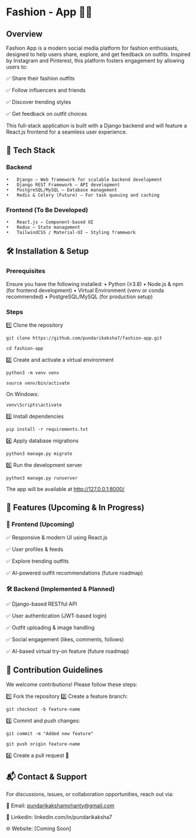 # Fashion - App 👗✨

## Overview

Fashion App is a modern social media platform for fashion enthusiasts, designed to help users share, explore, and get feedback on outfits. Inspired by Instagram and Pinterest, this platform fosters engagement by allowing users to:

✅ Share their fashion outfits

✅ Follow influencers and friends

✅ Discover trending styles

✅ Get feedback on outfit choices

This full-stack application is built with a Django backend and will feature a React.js frontend for a seamless user experience.


## 🚀 Tech Stack

### Backend
	•	Django – Web framework for scalable backend development
	•	Django REST Framework – API development
	•	PostgreSQL/MySQL – Database management
	•	Redis & Celery (Future) – For task queuing and caching

### Frontend (To Be Developed)
	•	React.js – Component-based UI
	•	Redux – State management
	•	TailwindCSS / Material-UI – Styling framework


## 🛠️ Installation & Setup

### Prerequisites

Ensure you have the following installed:
	•	Python (≥3.8)
	•	Node.js & npm (for frontend development)
	•	Virtual Environment (venv or conda recommended)
	•	PostgreSQL/MySQL (for production setup)

### Steps

1️⃣ Clone the repository

```shell
git clone https://github.com/pundarikaksha7/fashion-app.git
```

```shell
cd fashion-app
```

2️⃣ Create and activate a virtual environment

```shell 
python3 -m venv venv
```

```shell
source venv/bin/activate
```  

On Windows: 
```shell 
venv\Scripts\activate
```

3️⃣ Install dependencies

```shell
pip install -r requirements.txt
```

4️⃣ Apply database migrations

```shell
python3 manage.py migrate
```

5️⃣ Run the development server

```shell
python3 manage.py runserver
```

The app will be available at http://127.0.0.1:8000/


## 🔮 Features (Upcoming & In Progress)

### 🎨 Frontend (Upcoming)

✅ Responsive & modern UI using React.js

✅ User profiles & feeds

✅ Explore trending outfits

✅ AI-powered outfit recommendations (future roadmap)

### 🛠 Backend (Implemented & Planned)

✅ Django-based RESTful API

✅ User authentication (JWT-based login)

✅ Outfit uploading & image handling

✅ Social engagement (likes, comments, follows)

✅ AI-based virtual try-on feature (future roadmap)



## 📜 Contribution Guidelines

We welcome contributions! Please follow these steps:

1️⃣ Fork the repository
2️⃣ Create a feature branch:

```shell
git checkout -b feature-name
```

3️⃣ Commit and push changes:

```shell
git commit -m "Added new feature"
```

```shell
git push origin feature-name
```

4️⃣ Create a pull request 🚀


## 📬 Contact & Support

For discussions, issues, or collaboration opportunities, reach out via:

📩 Email: pundarikakshamohanty@gmail.com

📢 Linkedin: linkedin.com/in/pundarikaksha7

🌐 Website: [Coming Soon]

